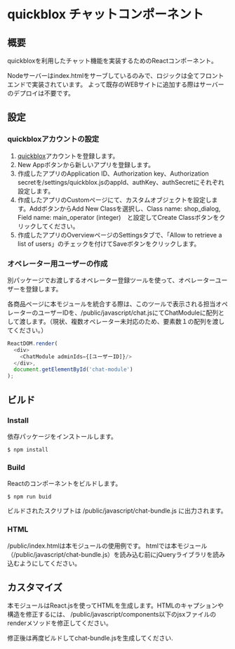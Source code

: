 # quickblox チャットコンポーネント

## 概要
quickbloxを利用したチャット機能を実装するためのReactコンポーネント。

Nodeサーバーはindex.htmlをサーブしているのみで、ロジックは全てフロントエンドで実装されています。
よって既存のWEBサイトに追加する際はサーバーのデプロイは不要です。

## 設定
### quickbloxアカウントの設定
1. [quickblox](https://www.google.com)アカウントを登録します。
2. New Appボタンから新しいアプリを登録します。
3. 作成したアプリのApplication ID、Authorization key、Authorization secretを/settings/quickblox.jsのappId、authKey、authSecretにそれぞれ設定します。
4. 作成したアプリのCustomページにて、カスタムオブジェクトを設定します。AddボタンからAdd New Classを選択し、Class name: shop_dialog, Field name: main_operator (integer)　と設定してCreate Classボタンをクリックしてください。
5. 作成したアプリのOverviewページのSettingsタブで、「Allow to retrieve a list of users」のチェックを付けてSaveボタンをクリックします。

### オペレーター用ユーザーの作成
別パッケージでお渡しするオペレーター登録ツールを使って、オペレーターユーザーを登録します。

各商品ページに本モジュールを統合する際は、このツールで表示される担当オペレーターのユーザーIDを、/public/javascript/chat.jsにてChatModuleに配列として渡します。（現状、複数オペレーター未対応のため、要素数１の配列を渡してください。）

```javascript
ReactDOM.render(
  <div>
    <ChatModule adminIds={[ユーザーID]}/>
  </div>,
  document.getElementById('chat-module')
);
```

## ビルド

### Install
依存パッケージをインストールします。

`$ npm install`

### Build
Reactのコンポーネントをビルドします。

`$ npm run buid`

ビルドされたスクリプトは
/public/javascript/chat-bundle.js
に出力されます。

### HTML
/public/index.htmlは本モジュールの使用例です。
htmlでは本モジュール（/public/javascript/chat-bundle.js）を読み込む前にjQueryライブラリを読み込むようにしてください。


## カスタマイズ
本モジュールはReact.jsを使ってHTMLを生成します。HTMLのキャプションや構造を修正するには、
/public/javascript/components以下のjsxファイルのrenderメソッドを修正してください。

修正後は再度ビルドしてchat-bundle.jsを生成してください.
